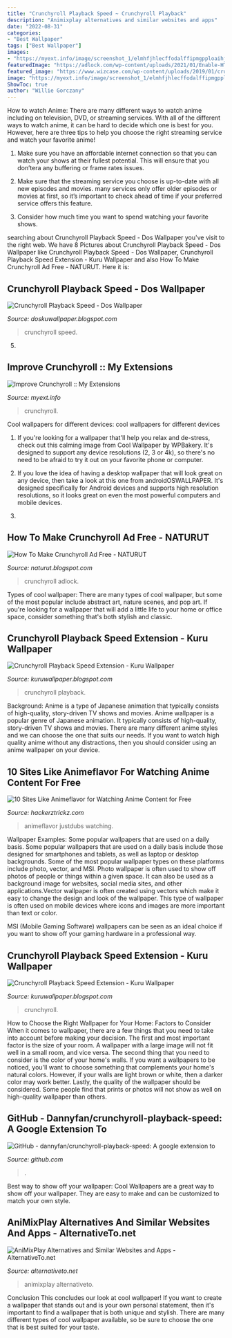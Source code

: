 ```yaml
---
title: "Crunchyroll Playback Speed ~ Crunchyroll Playback"
description: "Animixplay alternatives and similar websites and apps"
date: "2022-08-31"
categories:
- "Best Wallpaper"
tags: ["Best Wallpaper"]
images:
- "https://myext.info/image/screenshot_1/elmhfjhlecffodalffipmgpploaihjgh.jpg"
featuredImage: "https://adlock.com/wp-content/uploads/2021/01/Enable-HTTPS-filtering-1.png"
featured_image: "https://www.wizcase.com/wp-content/uploads/2019/01/crunchyroll-access-vpn-solution-autoresized41reY.jpg"
image: "https://myext.info/image/screenshot_1/elmhfjhlecffodalffipmgpploaihjgh.jpg"
ShowToc: true
author: "Willie Gorczany"
---
```



How to watch Anime: There are many different ways to watch anime including on television, DVD, or streaming services.
With all of the different ways to watch anime, it can be hard to decide which one is best for you. However, here are three tips to help you choose the right streaming service and watch your favorite anime!
1. Make sure you have an affordable internet connection so that you can watch your shows at their fullest potential. This will ensure that you don’tera any buffering or frame rates issues.

2. Make sure that the streaming service you choose is up-to-date with all new episodes and movies. many services only offer older episodes or movies at first, so it’s important to check ahead of time if your preferred service offers this feature.

3. Consider how much time you want to spend watching your favorite shows.

	

		
searching about Crunchyroll Playback Speed - Dos Wallpaper you've visit to the right web. We have 8 Pictures about Crunchyroll Playback Speed - Dos Wallpaper like Crunchyroll Playback Speed - Dos Wallpaper, Crunchyroll Playback Speed Extension - Kuru Wallpaper and also How To Make Crunchyroll Ad Free - NATURUT. Here it is:
		
    
## Crunchyroll Playback Speed - Dos Wallpaper

<img loading=lazy src="https://pbs.twimg.com/media/E1XX04RVgAIO5i3.jpg" onerror="this.onerror=null;this.src='https://tse3.mm.bing.net/th?id=OIP.x-sX5TDHFRWSDUV0al4czAHaEK&amp;pid=15.1';" alt="Crunchyroll Playback Speed - Dos Wallpaper">

_Source: doskuwallpaper.blogspot.com_

>crunchyroll speed. 

	

5.

    
## Improve Crunchyroll :: My Extensions

<img loading=lazy src="https://myext.info/image/screenshot_1/elmhfjhlecffodalffipmgpploaihjgh.jpg" onerror="this.onerror=null;this.src='https://tse4.mm.bing.net/th?id=OIP.Z-PEgusoH_HALv2XVMpHRAHaEo&amp;pid=15.1';" alt="Improve Crunchyroll :: My Extensions">

_Source: myext.info_

>crunchyroll. 

	

Cool wallpapers for different devices:
cool wallpapers for different devices 

1. If you're looking for a wallpaper that'll help you relax and de-stress, check out this calming image from Cool Wallpaper by WPBakery. It's designed to support any device resolutions (2, 3 or 4k), so there's no need to be afraid to try it out on your favorite phone or computer.

2. If you love the idea of having a desktop wallpaper that will look great on any device, then take a look at this one from androidOSWALLPAPER. It's designed specifically for Android devices and supports high resolution resolutions, so it looks great on even the most powerful computers and mobile devices.

3.

    
## How To Make Crunchyroll Ad Free - NATURUT

<img loading=lazy src="https://adlock.com/wp-content/uploads/2021/01/Enable-HTTPS-filtering-1.png" onerror="this.onerror=null;this.src='https://tse2.mm.bing.net/th?id=OIP.a1-r2Tk2quKxbp6t3CbaJgHaEo&amp;pid=15.1';" alt="How To Make Crunchyroll Ad Free - NATURUT">

_Source: naturut.blogspot.com_

>crunchyroll adlock. 

	

Types of cool wallpaper:
There are many types of cool wallpaper, but some of the most popular include abstract art, nature scenes, and pop art. If you're looking for a wallpaper that will add a little life to your home or office space, consider something that's both stylish and classic.

    
## Crunchyroll Playback Speed Extension - Kuru Wallpaper

<img loading=lazy src="https://www.wizcase.com/wp-content/uploads/2019/01/crunchyroll-access-vpn-solution-autoresized41reY.jpg" onerror="this.onerror=null;this.src='https://tse3.mm.bing.net/th?id=OIP.F_g6-Wyfn49zvGpIxTyENQHaD1&amp;pid=15.1';" alt="Crunchyroll Playback Speed Extension - Kuru Wallpaper">

_Source: kuruwallpaper.blogspot.com_

>crunchyroll playback. 

	

Background: Anime is a type of Japanese animation that typically consists of high-quality, story-driven TV shows and movies.
Anime wallpaper is a popular genre of Japanese animation. It typically consists of high-quality, story-driven TV shows and movies. There are many different anime styles and we can choose the one that suits our needs. If you want to watch high quality anime without any distractions, then you should consider using an anime wallpaper on your device.

    
## 10 Sites Like Animeflavor For Watching Anime Content For Free

<img loading=lazy src="https://hackercdn.hackerztrickz.com/wp-content/uploads/2021/05/10-Best-Justdubs-Alternatives-1024x1024.jpg" onerror="this.onerror=null;this.src='https://tse2.mm.bing.net/th?id=OIP.9tuUA5invoSavKAz1T_YzQHaHa&amp;pid=15.1';" alt="10 Sites Like Animeflavor for Watching Anime Content for Free">

_Source: hackerztrickz.com_

>animeflavor justdubs watching. 

	

Wallpaper Examples: Some popular wallpapers that are used on a daily basis.
Some popular wallpapers that are used on a daily basis include those designed for smartphones and tablets, as well as laptop or desktop backgrounds. Some of the most popular wallpaper types on these platforms include photo, vector, and MSI. 
Photo wallpaper is often used to show off photos of people or things within a given space. It can also be used as a background image for websites, social media sites, and other applications.Vector wallpaper is often created using vectors which make it easy to change the design and look of the wallpaper. This type of wallpaper is often used on mobile devices where icons and images are more important than text or color. 

MSI (Mobile Gaming Software) wallpapers can be seen as an ideal choice if you want to show off your gaming hardware in a professional way.

    
## Crunchyroll Playback Speed Extension - Kuru Wallpaper

<img loading=lazy src="https://i.redd.it/un88fs210qq41.jpg" onerror="this.onerror=null;this.src='https://tse1.mm.bing.net/th?id=OIP.2MLFvvi5GJBkj1BlllAVRgHaQB&amp;pid=15.1';" alt="Crunchyroll Playback Speed Extension - Kuru Wallpaper">

_Source: kuruwallpaper.blogspot.com_

>crunchyroll. 

	

How to Choose the Right Wallpaper for Your Home: Factors to Consider
When it comes to wallpaper, there are a few things that you need to take into account before making your decision. The first and most important factor is the size of your room. A wallpaper with a large image will not fit well in a small room, and vice versa. 
The second thing that you need to consider is the color of your home's walls. If you want a wallpapers to be noticed, you'll want to choose something that complements your home's natural colors. However, if your walls are light brown or white, then a darker color may work better. 
Lastly, the quality of the wallpaper should be considered. Some people find that prints or photos will not show as well on high-quality wallpaper than others.

    
## GitHub - Dannyfan/crunchyroll-playback-speed: A Google Extension To

<img loading=lazy src="https://opengraph.githubassets.com/389b0d2d2546e321cb98aefe7396739ee484cade1159fd0d06514f96364619fe/dannyfan/crunchyroll-playback-speed" onerror="this.onerror=null;this.src='https://tse4.mm.bing.net/th?id=OIP.G2_BvhDk6itjRB9kzbBNqwHaDt&amp;pid=15.1';" alt="GitHub - dannyfan/crunchyroll-playback-speed: A google extension to">

_Source: github.com_

>. 

	

Best way to show off your wallpaper:
Cool Wallpapers are a great way to show off your wallpaper. They are easy to make and can be customized to match your own style.

    
## AniMixPlay Alternatives And Similar Websites And Apps - AlternativeTo.net

<img loading=lazy src="https://d2.alternativeto.net/dist/s/animixplay_463562_full.jpg?format=jpg&amp;width=1600&amp;height=1600&amp;mode=min&amp;upscale=false" onerror="this.onerror=null;this.src='https://tse4.mm.bing.net/th?id=OIP.N_vAAFM_npHcY-o12wtDFAHaE5&amp;pid=15.1';" alt="AniMixPlay Alternatives and Similar Websites and Apps - AlternativeTo.net">

_Source: alternativeto.net_

>animixplay alternativeto. 

	

Conclusion
This concludes our look at cool wallpaper! If you want to create a wallpaper that stands out and is your own personal statement, then it's important to find a wallpaper that is both unique and stylish. There are many different types of cool wallpaper available, so be sure to choose the one that is best suited for your taste.

